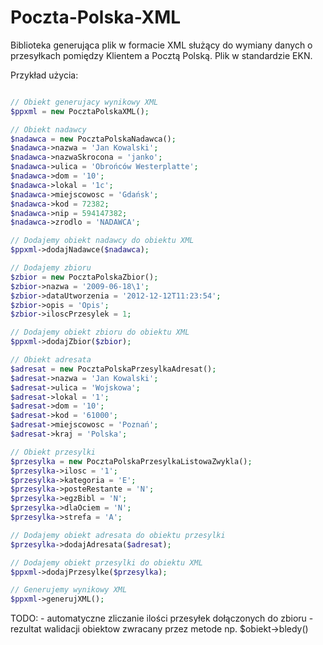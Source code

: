 Poczta-Polska-XML
=================

Biblioteka generująca plik w formacie XML służący do wymiany danych o przesyłkach pomiędzy Klientem a Pocztą Polską. Plik w standardzie EKN.

Przykład użycia:

```php

// Obiekt generujacy wynikowy XML
$ppxml = new PocztaPolskaXML();

// Obiekt nadawcy
$nadawca = new PocztaPolskaNadawca();
$nadawca->nazwa = 'Jan Kowalski';
$nadawca->nazwaSkrocona = 'janko';
$nadawca->ulica = 'Obrońców Westerplatte';
$nadawca->dom = '10';
$nadawca->lokal = '1c';
$nadawca->miejscowosc = 'Gdańsk';
$nadawca->kod = 72382;
$nadawca->nip = 594147382;
$nadawca->zrodlo = 'NADAWCA';

// Dodajemy obiekt nadawcy do obiektu XML
$ppxml->dodajNadawce($nadawca);        

// Dodajemy zbioru
$zbior = new PocztaPolskaZbior();
$zbior->nazwa = '2009-06-18\1';
$zbior->dataUtworzenia = '2012-12-12T11:23:54';
$zbior->opis = 'Opis';
$zbior->iloscPrzesylek = 1;

// Dodajemy obiekt zbioru do obiektu XML
$ppxml->dodajZbior($zbior);        

// Obiekt adresata
$adresat = new PocztaPolskaPrzesylkaAdresat();
$adresat->nazwa = 'Jan Kowalski';
$adresat->ulica = 'Wojskowa';
$adresat->lokal = '1';
$adresat->dom = '10';
$adresat->kod = '61000';
$adresat->miejscowosc = 'Poznań';
$adresat->kraj = 'Polska';

// Obiekt przesylki
$przesylka = new PocztaPolskaPrzesylkaListowaZwykla();
$przesylka->ilosc = '1';
$przesylka->kategoria = 'E';
$przesylka->posteRestante = 'N';
$przesylka->egzBibl = 'N';
$przesylka->dlaOciem = 'N';
$przesylka->strefa = 'A';        

// Dodajemy obiekt adresata do obiektu przesylki
$przesylka->dodajAdresata($adresat);

// Dodajemy obiekt przesylki do obiektu XML
$ppxml->dodajPrzesylke($przesylka);

// Generujemy wynikowy XML
$ppxml->generujXML();
```

TODO:
    - automatyczne zliczanie ilości przesyłek dołączonych do zbioru
    - rezultat walidacji obiektow zwracany przez metode np. $obiekt->bledy()